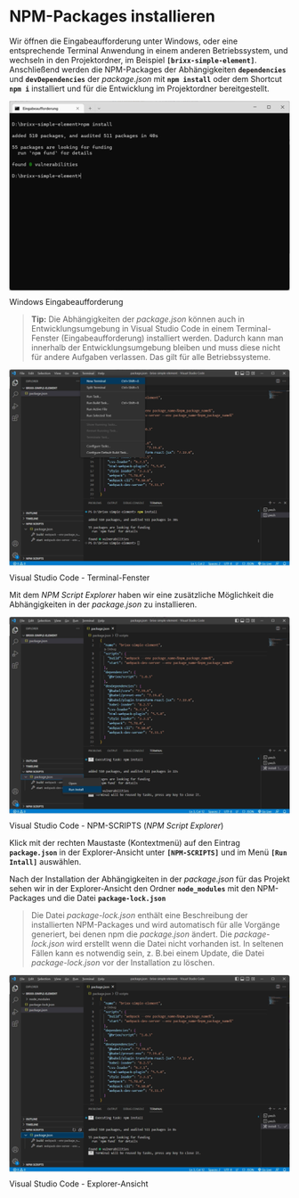 # NPM-Packages installieren 
Wir öffnen die Eingabeaufforderung unter Windows, oder eine entsprechende Terminal Anwendung in einem anderen Betriebssystem, und wechseln in den Projektordner, im Beispiel **`[brixx-simple-element]`**. Anschließend werden die NPM-Packages der Abhängigkeiten **`dependencies`** und **`devDependencies`** der *package.json* mit **`npm install`** oder dem Shortcut **`npm i`** installiert und für die Entwicklung im Projektordner bereitgestellt.

<img src="./images/npm-install.webp" style="margin-bottom: -5px; width: 600px;" />

Windows Eingabeaufforderung

  > **Tip:** Die Abhängigkeiten der *package.json* können auch in Entwicklungsumgebung in Visual Studio Code in einem  Terminal-Fenster (Eingabeaufforderung) installiert werden. Dadurch kann man innerhalb der Entwicklungsumgebung bleiben und muss diese nicht für andere Aufgaben verlassen. Das gilt für alle Betriebssysteme.

<img src="./images/vscode-npm-install-01.webp" style="margin-bottom: -5px; width: 600px;" />

Visual Studio Code - Terminal-Fenster

Mit dem *NPM Script Explorer* haben wir eine zusätzliche Möglichkeit die Abhängigkeiten in der *package.json* zu installieren.

<img src="./images/vscode-npm-install-02.webp" style="margin-bottom: -5px; width: 600px;" />

Visual Studio Code - NPM-SCRIPTS (*NPM Script Explorer*)

Klick mit der rechten Maustaste (Kontextmenü) auf den Eintrag **`package.json`** in der Explorer-Ansicht unter **`[NPM-SCRIPTS]`**  und im Menü **`[Run Intall]`** auswählen.

Nach der Installation der Abhängigkeiten in der *package.json* für das Projekt sehen wir in der Explorer-Ansicht den Ordner **`node_modules`** mit den NPM-Packages und die Datei **`package-lock.json`**

  > Die Datei *package-lock.json* enthält eine Beschreibung der installierten NPM-Packages und wird automatisch für alle Vorgänge generiert, bei denen npm die *package.json* ändert. Die *package-lock.json* wird erstellt wenn die Datei nicht vorhanden ist. In seltenen Fällen kann es notwendig sein, z. B.bei einem Update, die Datei *package-lock.json* vor der Installation zu löschen.

<img src="./images/vscode-node-modules.webp" style="margin-bottom: -5px; width: 600px;" />

Visual Studio Code - Explorer-Ansicht